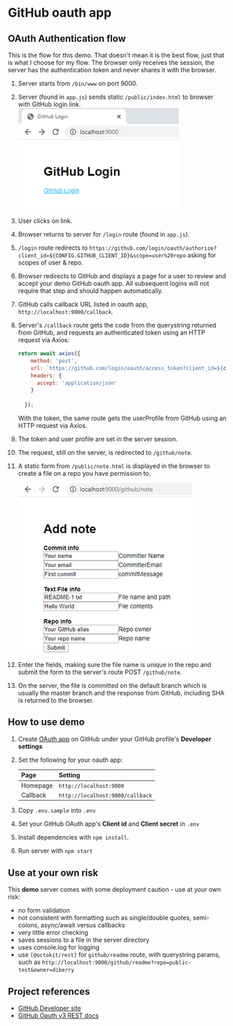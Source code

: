 # GitHub oauth app

## OAuth Authentication flow

This is the flow for this demo. That doesn't mean it is the best flow, just that is what I choose for my flow. The browser only receives the session, the server has the authentication token and never shares it with the browser.

1. Server starts from `/bin/www` on port 9000.
1. Server (found in `app.js`) sends static `/public/index.html` to browser with GitHub login link.
    ![GitHub Login](./media/github-login-2.png)
1. User clicks on link.
1. Browser returns to server for `/login` route (found in `app.js`).
1. `/login` route redirects to `https://github.com/login/oauth/authorize?client_id=${CONFIG.GITHUB_CLIENT_ID}&scope=user%20repo` asking for scopes of user & repo.
1. Browser redirects to GitHub and displays a page for a user to review and accept your demo GitHub oauth app. All subsequent logins will not require that step and should happen automatically.
1. GitHub calls callback URL listed in oauth app, `http://localhost:9000/callback`.
1. Server's `/callback` route gets the code from the querystring returned from GitHub, and requests an authenticated token using an HTTP request via Axios:

    ```javascript
    return await axios({
        method: 'post',
        url: `https://github.com/login/oauth/access_token?client_id=${clientId}&client_secret=${clientSecret}&code=${code}`,
        headers: {
          accept: 'application/json'
        }

      });
    ```

    With the token, the same route gets the userProfile from GitHub using an HTTP request via Axios.

1. The token and user profile are set in the server session.
1. The request, still on the server, is redirected to `/github/note`.
1. A static form from `/public/note.html` is displayed in the browser to create a file on a repo you have permission to.

    ![Create commit](./media/create-note.png)

1. Enter the fields, making sure the file name is unique in the repo and submit the form to the server's route POST `/github/note`.
1. On the server, the file is committed on the default branch which is usually the master branch and the response from GitHub, including SHA is returned to the browser.

## How to use demo

1. Create [OAuth app](https://developer.github.com/apps/building-oauth-apps/creating-an-oauth-app/) on GitHub under your GitHub profile's **Developer settings**
1. Set the following for your oauth app:

    |Page|Setting|
    |--|--|
    |Homepage|`http://localhost:9000`|
    |Callback|`http://localhost:9000/callback`|

1. Copy `.env.sample` into `.env`
1. Set your GitHub OAuth app's **Client id** and **Client secret** in `.env`
1. Install dependencies with `npm install`.
1. Run server with `npm start`

## Use at your own risk

This **demo** server comes with some deployment caution - use at your own risk:
* no form validation
* not consistent with formatting such as single/double quotes, semi-colons, async/await versus callbacks
* very little error checking
* saves sessions to a file in the server directory
* uses console.log for logging
* use `[@octokit/rest]` for `github/readme` route, with querystring params, such as `http://localhost:9000/github/readme?repo=public-test&owner=diberry`

## Project references

* [GitHub Developer site](https://developer.github.com/)
* [GitHub Oauth v3 REST docs](https://developer.github.com/v3/)